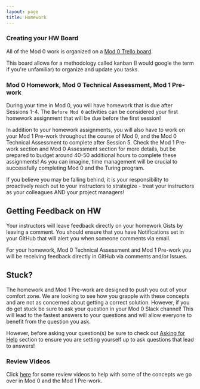 ```yaml
---
layout: page
title: Homework
---
```


### Creating your HW Board

All of the Mod 0 work is organized on a [Mod 0 Trello board](https://trello.com/b/2SkOztic/mod-0).

This board allows for a methodology called kanban (I would google the term if you're unfamiliar) to organize and update you tasks.

### Mod 0 Homework, Mod 0 Technical Assessment, Mod 1 Pre-work
During your time in Mod 0, you will have homework that is due after Sessions 1-4. The `Before Mod 0` activities can be considered your first homework assignment that will be due before the first session! 

In addition to your homework assignments, you will also have to work on your Mod 1 Pre-work throughout the course of Mod 0, and the Mod 0 Technical Assessment to complete after Session 5. Check the Mod 1 Pre-work section and Mod 0 Assessment section for more details, but be prepared to budget around 40-50 additional hours to complete these assignments! As you can imagine, time management will be crucial to successfully completing Mod 0 and the Turing program.

If you believe you may be falling behind, it is your responsibility to proactively reach out to your instructors to strategize - treat your instructors as your colleagues AND your project managers!

## Getting Feedback on HW
Your instructors will leave feedback directly on your homework Gists by leaving a comment. You should ensure that you have Notifications set in your GitHub that will alert you when someone comments via email.

For your homework, Mod 0 Technical Assessment and Mod 1 Pre-work you will be receiving feedback directly in GitHub via comments and/or Issues. 

## Stuck?
The homework and Mod 1 Pre-work are designed to push you out of your comfort zone. We are looking to see how you grapple with these concepts and are not as concerned about getting a correct solution. However, if you do get stuck be sure to ask your question in your Mod 0 Slack channel! This will lead to the fastest answers to your questions and will allow everyone to benefit from the question you ask.

However, before asking your question(s) be sure to check out [Asking for Help](https://mod0.turing.edu/asking-questions) section to ensure you are setting yourself up to ask questions that lead to answers! 

### Review Videos

Click [here](https://www.youtube.com/playlist?list=PL1Y67f0xPzdMFq2S1bK7E7veT_BbK-zjt) for some review videos to help with some of the concepts we go over in Mod 0 and the Mod 1 Pre-work. 
